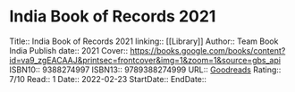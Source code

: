 # India Book of Records 2021

Title:: India Book of Records 2021
linking:: [[Library]]
Author:: Team Book India
Publish date:: 2021
Cover:: https://books.google.com/books/content?id=va9_zgEACAAJ&printsec=frontcover&img=1&zoom=1&source=gbs_api
ISBN10:: 9388274997
ISBN13:: 9789388274999
URL:: [Goodreads](https://www.goodreads.com/search?qid=&q=9789388274999)
Rating:: 7/10
Read:: 1
Date:: 2022-02-23
StartDate::
EndDate::
